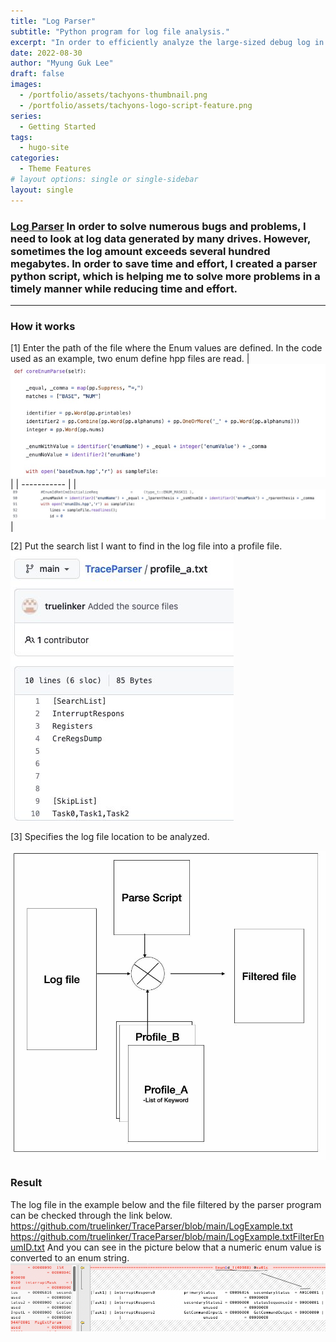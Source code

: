 ```yaml
---
title: "Log Parser"
subtitle: "Python program for log file analysis."
excerpt: "In order to efficiently analyze the large-sized debug log in a short time, I made a program to parse it through the python script language."
date: 2022-08-30
author: "Myung Guk Lee"
draft: false
images:
  - /portfolio/assets/tachyons-thumbnail.png
  - /portfolio/assets/tachyons-logo-script-feature.png
series:
  - Getting Started
tags:
  - hugo-site
categories:
  - Theme Features
# layout options: single or single-sidebar
layout: single
---
```


### [Log Parser](https://github.com/truelinker/TraceParser)  In order to solve numerous bugs and problems, I need to look at log data generated by many drives. However, sometimes the log amount exceeds several hundred megabytes. In order to save time and effort, I created a parser python script, which is helping me to solve more problems in a timely manner while reducing time and effort.

---

### How it works

[1] Enter the path of the file where the Enum values are defined.
In the code used as an example, two enum define hpp files are read.
| ![screenshot](/img/enumDefine0.jpg) |
| ----------- | 
| ![screenshot](/img/enumDefine1.jpg) |

[2] Put the search list I want to find in the log file into a profile file.
![screenshot](/img/profileExample.jpg)

[3] Specifies the log file location to be analyzed.


![screenshot](/img/DiagramParseScript.png)

### Result

The log file in the example below and the file filtered by the parser program can be checked through the link below.
https://github.com/truelinker/TraceParser/blob/main/LogExample.txt
https://github.com/truelinker/TraceParser/blob/main/LogExample.txtFilterEnumID.txt
And you can see in the picture below that a numeric enum value is converted to an enum string.
![screenshot](/img/EnumString.png)